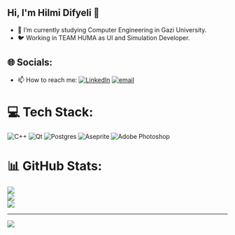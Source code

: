 ## Hi, I'm Hilmi Difyeli 👋
- 🔭 I’m currently studying Computer Engineering in Gazi University.
- 🐦 Working in TEAM HUMA as UI and Simulation Developer.
  
## 🌐 Socials:
- 📫 How to reach me: [![LinkedIn](https://img.shields.io/badge/LinkedIn-%230077B5.svg?logo=linkedin&logoColor=white)](https://linkedin.com/in/hilmi-difyeli-52aa04222)  [![email](https://img.shields.io/badge/Email-D14836?logo=gmail&logoColor=white)](mailto:hilmidifyeli@gmail.com) 

# 💻 Tech Stack:
![C++](https://img.shields.io/badge/c++-%2300599C.svg?style=for-the-badge&logo=c%2B%2B&logoColor=white) ![Qt](https://img.shields.io/badge/Qt-%23217346.svg?style=for-the-badge&logo=Qt&logoColor=white) ![Postgres](https://img.shields.io/badge/postgres-%23316192.svg?style=for-the-badge&logo=postgresql&logoColor=white) ![Aseprite](https://img.shields.io/badge/Aseprite-FFFFFF?style=for-the-badge&logo=Aseprite&logoColor=#7D929E) ![Adobe Photoshop](https://img.shields.io/badge/adobe%20photoshop-%2331A8FF.svg?style=for-the-badge&logo=adobe%20photoshop&logoColor=white)
# 📊 GitHub Stats:
![](https://github-readme-stats.vercel.app/api?username=Difyeli&theme=dark&hide_border=false&include_all_commits=false&count_private=false)<br/>
![](https://nirzak-streak-stats.vercel.app/?user=Difyeli&theme=dark&hide_border=false)<br/>
![](https://github-readme-stats.vercel.app/api/top-langs/?username=Difyeli&theme=dark&hide_border=false&include_all_commits=false&count_private=false&layout=compact)

---
[![](https://visitcount.itsvg.in/api?id=Difyeli&icon=0&color=0)](https://visitcount.itsvg.in)

<!-- Proudly created with GPRM ( https://gprm.itsvg.in ) -->
